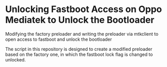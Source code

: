 # Unlocking Fastboot Access on Oppo Mediatek to Unlock the Bootloader
 Modifying the factory preloader and writing the preloader via mtkclient to open access to fastboot and unlock the bootloader
 
 The script in this repository is designed to create a modified preloader based on the factory one, in which the fastboot lock flag is changed to unlocked.
